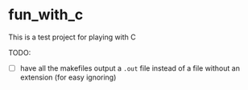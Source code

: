 # fun_with_c
This is a test project for playing with C

TODO:

- [ ] have all the makefiles output a `.out` file instead of a file without an extension (for easy ignoring)
